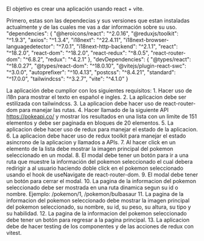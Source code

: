 El objetivo es crear una aplicación usando react + vite.

Primero, estas son las dependecias y sus versiones que estan instaladas actualmente y de las cuales me vas a dar información sobre su uso.
    "dependencies": {
    "@heroicons/react": "^2.0.16",
    "@reduxjs/toolkit": "^1.9.3",
    "axios": "^1.3.4",
    "i18next": "^22.4.11",
    "i18next-browser-languagedetector": "^7.0.1",
    "i18next-http-backend": "^2.1.1",
    "react": "^18.2.0",
    "react-dom": "^18.2.0",
    "react-redux": "^8.0.5",
    "react-router-dom": "^6.8.2",
    "redux": "^4.2.1"
  },
  "devDependencies": {
    "@types/react": "^18.0.27",
    "@types/react-dom": "^18.0.10",
    "@vitejs/plugin-react-swc": "^3.0.0",
    "autoprefixer": "^10.4.13",
    "postcss": "^8.4.21",
    "standard": "^17.0.0",
    "tailwindcss": "^3.2.7",
    "vite": "^4.1.0"
  }

La aplicación debe cumplior con los siguientes requisitos:
    1. Hacer uso de i18n para mostrar el texto en español e ingles.
    2. La aplicacion debe ser estilizada con tailwindcss.
    3. La aplicacion debe hacer uso de react-router-dom para manejar las rutas.
    4. Hacer llamado de la siguiente API https://pokeapi.co/ y mostrar los resultados en una lista con un limite de 151 elementos y debe ser paginada en bloques de 20 elementos.
    5. La aplicacion debe hacer uso de redux para manejar el estado de la aplicacion.
    6. La aplicacion debe hacer uso de redux toolkit para manejar el estado asincrono de la aplicacion y llamados a APIs.
    7. Al hacer click en un elemento de la lista debe mostrar la imagen principal del pokemon seleccionado en un modal.
    8. El modal debe tener un botón para ir a una ruta que muestre la información del pokemon seleccionado el cual debera redirigir a al usuario haciendo doble click en el pokemon seleccionado usando el hook de useNavigate de react-router-dom.
    9. El modal debe tener un botón para cerrar el modal.
    10. La pagina de la informacion del pokemon seleccionado debe ser mostrada en una ruta dinamica segun su id o nombre. Ejemplo: /pokemon/1, /pokemon/bulbasaur
    11. La pagina de la informacion del pokemon seleccionado debe mostrar la imagen principal del pokemon seleccionado, su nombre, su id, su peso, su altura, su tipo y su habilidad.
    12. La pagina de la informacion del pokemon seleccionado debe tener un botón para regresar a la pagina principal.
    13. La aplicacion debe de hacer testing de los componentes y de las acciones de redux con vitest. 